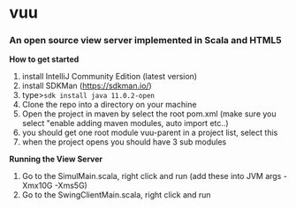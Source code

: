 # vuu
### An open source view server implemented in Scala and HTML5

**How to get started**

1) install IntelliJ Community Edition (latest version) 
2) install SDKMan (https://sdkman.io/)
3) type>```sdk install java 11.0.2-open```
4) Clone the repo into a directory on your machine 
5) Open the project in maven by select the root pom.xml (make sure you select "enable adding maven modules, auto import etc..) 
6) you should get one root module vuu-parent in a project list, select this
7) when the project opens you should have 3 sub modules

**Running the View Server**

1) Go to the SimulMain.scala, right click and run (add these into JVM args -Xmx10G -Xms5G)
2) Go to the SwingClientMain.scala, right click and run



 





